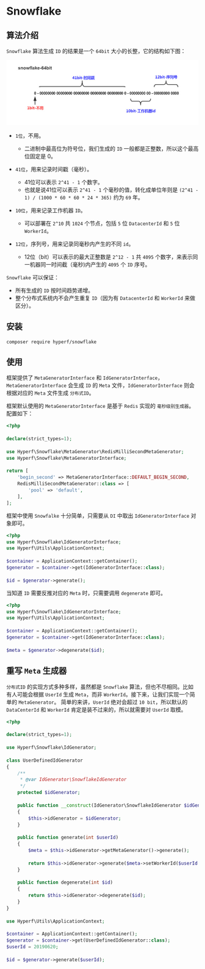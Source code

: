 # Snowflake

## 算法介绍

`Snowflake` 算法生成 `ID` 的结果是一个 `64bit` 大小的长整，它的结构如下图：

![snowflake](./imgs/snowflake.jpeg)

- `1位`，不用。
  - 二进制中最高位为符号位，我们生成的 `ID` 一般都是正整数，所以这个最高位固定是 0。
  
- `41位`，用来记录时间戳（毫秒）。
  - 41位可以表示 `2^41 - 1` 个数字。
  - 也就是说41位可以表示 `2^41 - 1` 个毫秒的值，转化成单位年则是 `(2^41 - 1) / (1000 * 60 * 60 * 24 * 365)` 约为 `69` 年。
  
- `10位`，用来记录工作机器 `ID`。
  - 可以部署在 `2^10` 共 `1024` 个节点，包括 `5` 位 `DatacenterId` 和 `5` 位 `WorkerId`。
  
- `12位`，序列号，用来记录同毫秒内产生的不同 `id`。
  - 12位（bit）可以表示的最大正整数是 `2^12 - 1` 共 `4095` 个数字，来表示同一机器同一时间截（毫秒)内产生的 `4095` 个 `ID` 序号。

`Snowflake` 可以保证：

 - 所有生成的 `ID` 按时间趋势递增。
 - 整个分布式系统内不会产生重复 `ID`（因为有 `DatacenterId` 和 `WorkerId` 来做区分）。

## 安装

```
composer require hyperf/snowflake
```

## 使用

框架提供了 `MetaGeneratorInterface` 和 `IdGeneratorInterface`，`MetaGeneratorInterface` 会生成 `ID` 的 `Meta` 文件，`IdGeneratorInterface` 则会根据对应的 `Meta` 文件生成 `分布式ID`。

框架默认使用的 `MetaGeneratorInterface` 是基于 `Redis` 实现的 `毫秒级别生成器`。配置如下：

```php
<?php

declare(strict_types=1);

use Hyperf\Snowflake\MetaGenerator\RedisMilliSecondMetaGenerator;
use Hyperf\Snowflake\MetaGeneratorInterface;

return [
    'begin_second' => MetaGeneratorInterface::DEFAULT_BEGIN_SECOND,
    RedisMilliSecondMetaGenerator::class => [
        'pool' => 'default',
    ],
];

```

框架中使用 `Snowfalke` 十分简单，只需要从 `DI` 中取出 `IdGeneratorInterface` 对象即可。

```php
<?php
use Hyperf\Snowflake\IdGeneratorInterface;
use Hyperf\Utils\ApplicationContext;

$container = ApplicationContext::getContainer();
$generator = $container->get(IdGeneratorInterface::class);

$id = $generator->generate();
```

当知道 `ID` 需要反推对应的 `Meta` 时，只需要调用 `degenerate` 即可。

```php
<?php
use Hyperf\Snowflake\IdGeneratorInterface;
use Hyperf\Utils\ApplicationContext;

$container = ApplicationContext::getContainer();
$generator = $container->get(IdGeneratorInterface::class);

$meta = $generator->degenerate($id);
```

## 重写 `Meta` 生成器

`分布式ID` 的实现方式多种多样，虽然都是 `Snowflake` 算法，但也不尽相同。比如有人可能会根据 `UserId` 生成 `Meta`，而非 `WorkerId`。接下来，让我们实现一个简单的 `MetaGenerator`。
简单的来讲，`UserId` 绝对会超过 `10 bit`，所以默认的 `DataCenterId` 和 `WorkerId` 肯定是装不过来的，所以就需要对 `UserId` 取模。

```php
<?php

declare(strict_types=1);

use Hyperf\Snowflake\IdGenerator;

class UserDefinedIdGenerator
{
    /**
     * @var IdGenerator\SnowflakeIdGenerator
     */
    protected $idGenerator;

    public function __construct(IdGenerator\SnowflakeIdGenerator $idGenerator)
    {
        $this->idGenerator = $idGenerator;
    }

    public function generate(int $userId)
    {
        $meta = $this->idGenerator->getMetaGenerator()->generate();

        return $this->idGenerator->generate($meta->setWorkerId($userId % 31));
    }

    public function degenerate(int $id)
    {
        return $this->idGenerator->degenerate($id);
    }
}

use Hyperf\Utils\ApplicationContext;

$container = ApplicationContext::getContainer();
$generator = $container->get(UserDefinedIdGenerator::class);
$userId = 20190620;

$id = $generator->generate($userId);

```